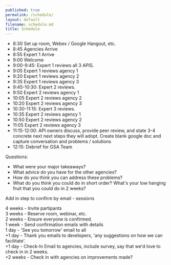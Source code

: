 ```yaml
---
published: true
permalink: /schedule/
layout: default
filename: schedule.md
title: Schedule
---
```


* 8:30 Set up room, Webex / Google Hangout, etc.
* 8:45 Agencies Arrive 
* 8:55 Expert 1 Arrive
* 9:00 Welcome
* 9:00-9:45:  Expert 1 reviews all 3 APIS.
 * 9:05 Expert 1 reviews agency 1  
 * 9:20 Expert 1 reviews agency 2   
 * 9:35 Expert 1 reviews agency 3  
* 9:45-10:30:   Expert 2 reviews.
 * 9:50 Expert 2 reviews agency 1  
 * 10:05 Expert 2 reviews agency 2   
 * 10:20 Expert 2 reviews agency 3  
* 10:30-11:15:  Expert 3 reviews. 
 * 10:35 Expert 2 reviews agency 1  
 * 10:50 Expert 2 reviews agency 2   
 * 11:05 Expert 2 reviews agency 3  
* 11:15-12:00:  API owners discuss, provide peer review, and state 3-4 concrete next next steps they will adopt. Create  blank google doc and capture conversation and problems / solutions
* 12:15: Debrief for GSA Team 

   

Questions:   
* What were your major takeaways?   
* What advice do you have for the other agencies?     
* How do you think you can address these problems? 
* What do you think you could do in short order?  What's your low hanging fruit that you could do in 2 weeks?   


      
Add in step to confirm  by email - sessions 



4 weeks - Invite partipants   
3 weeks - Reserve room, webinar, etc.   
2 weeks - Ensure everyone is confirmed.   
1 week - Send confirmation emails with details    
1 day - 'See you tomorrow' email to all    
+1 day - Thank you emails to developers, 'any suggestions on how we can facilitate'.     
+1 day - Check-In Email to agencies, include survey, say that we'd love to check in in 2 weeks.     
+2 weeks - Check in with agencies on improvements made?   
   
